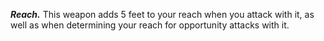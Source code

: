 ***Reach.*** This weapon adds 5 feet to your reach when you attack with it, as well as when determining your reach for opportunity attacks with it.